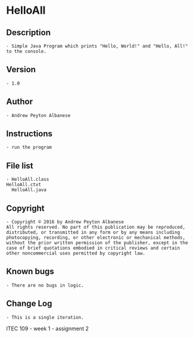 # HelloAll

## Description 
	- Simple Java Program which prints "Hello, World!" and "Hello, All!" to the console.
## Version 
	- 1.0
## Author 
	- Andrew Peyton Albanese
## Instructions 
	- run the program
## File list 
	- HelloAll.class
    HelloAll.ctxt
	  HelloAll.java
## Copyright 
	- Copyright © 2016 by Andrew Peyton Albanese
	All rights reserved. No part of this publication may be reproduced, distributed, or transmitted in any form or by any means including photocopying, recording, or other electronic or mechanical methods, without the prior written permission of the publisher, except in the case of brief quotations embodied in critical reviews and certain other noncommercial uses permitted by copyright law.
## Known bugs
	- There are no bugs in logic.
## Change Log 
	- This is a single iteration.

ITEC 109 - week 1 - assignment 2
